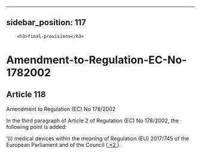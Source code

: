 
---
sidebar_position: 117
---
        <h3>final-provisions</h3>
<h1>Amendment-to-Regulation-EC-No-1782002</h1>
<h2>Article 118</h2>
   <p class="stitle-article-norm">Amendment to Regulation&nbsp;(EC)&nbsp;No&nbsp;178/2002</p>
   <p class="norm">In the third paragraph&nbsp;of Article&nbsp;2 of Regulation&nbsp;(EC)&nbsp;No&nbsp;178/2002, the following point is added:</p>
   <div >
      <p class="norm">‘(i)<span >&nbsp;</span>medical devices within the meaning of Regulation&nbsp;(EU)&nbsp;2017/745 of the European Parliament and of the Council&nbsp;(<a href="#E0006" id="src.E0006">
            <span class="superscript">*2</span>
         </a>).</p>
   </div>